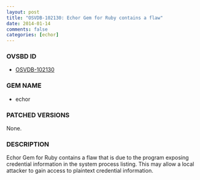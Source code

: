 ```yaml
---
layout: post
title: "OSVDB-102130: Echor Gem for Ruby contains a flaw"
date: 2014-01-14
comments: false
categories: [echor]
---
```





### OVSBD ID

* [OSVDB-102130](http://osvdb.org/show/osvdb/102130)


### GEM NAME

* echor


### PATCHED VERSIONS

None.

### DESCRIPTION

Echor Gem for Ruby contains a flaw that is due to the program exposing credential information in the system process listing. This may allow a local attacker to gain access to plaintext credential information.
